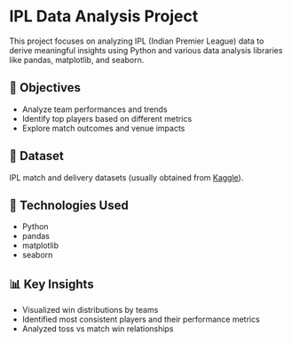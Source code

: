 # IPL Data Analysis Project

This project focuses on analyzing IPL (Indian Premier League) data to derive meaningful insights using Python and various data analysis libraries like pandas, matplotlib, and seaborn.

## 📌 Objectives
- Analyze team performances and trends
- Identify top players based on different metrics
- Explore match outcomes and venue impacts

## 📂 Dataset
IPL match and delivery datasets (usually obtained from [Kaggle](https://www.kaggle.com/datasets)).

## 🔧 Technologies Used
- Python
- pandas
- matplotlib
- seaborn

## 📊 Key Insights
- Visualized win distributions by teams
- Identified most consistent players and their performance metrics
- Analyzed toss vs match win relationships

